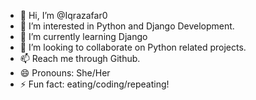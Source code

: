 - 👋 Hi, I’m @Iqrazafar0
- 👀 I’m interested in Python and Django Development. 
- 🌱 I’m currently learning Django
- 💞️ I’m looking to collaborate on Python related projects.
- 📫 Reach me through Github. 
- 😄 Pronouns: She/Her
- ⚡ Fun fact: eating/coding/repeating!

<!---
Iqrazafar0/Iqrazafar0 is a ✨ sleepy lazycoder ✨ repository because its `README.md` (this file) appears on your GitHub profile.
You can click the Preview link to take a look at your changes.
--->
